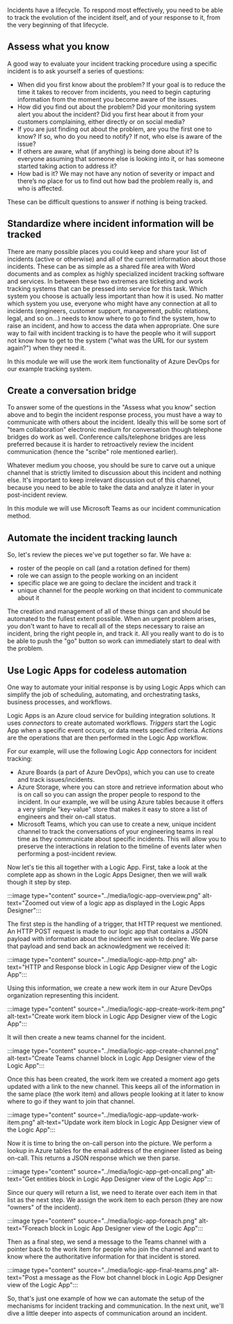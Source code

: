 Incidents have a lifecycle. To respond most effectively, you need to be
able to track the evolution of the incident itself, and of your response to
it, from the very beginning of that lifecycle.

## Assess what you know

A good way to evaluate your incident tracking procedure using a specific
incident is to ask yourself a series of questions:

-   When did you first know about the problem? If your goal is to reduce
    the time it takes to recover from incidents, you need to begin
    capturing information from the moment you become aware of the issues.
-   How did you find out about the problem? Did your monitoring system
    alert you about the incident? Did you first hear about it from your
    customers complaining, either directly or on social media?
-   If you are just finding out about the problem, are you the first one to
    know? If so, who do you need to notify? If not, who else is aware of
    the issue?
-   If others are aware, what (if anything) is being done about it? Is
    everyone assuming that someone else is looking into it, or has someone
    started taking action to address it?
-   How bad is it? We may not have any notion of severity or impact and
    there’s no place for us to find out how bad the problem really is, and
    who is affected.

These can be difficult questions to answer if nothing is being tracked.

## Standardize where incident information will be tracked

There are many possible places you could keep and share your list of
incidents (active or otherwise) and all of the current information about
those incidents. These can be as simple as a shared file area with Word
documents and as complex as highly specialized incident tracking software
and services. In between these two extremes are ticketing and work tracking
systems that can be pressed into service for this task. Which system you
choose is actually less important than how it is used. No matter which
system you use, everyone who might have any connection at all to incidents
(engineers, customer support, management, public relations, legal, and so
on...) needs to know where to go to find the system, how to raise an
incident, and how to access the data when appropriate. One sure way to fail
with incident tracking is to have the people who it will support not know
how to get to the system ("what was the URL for our system again?") when
they need it.

In this module we will use the work item functionality of Azure DevOps for
our example tracking system.

## Create a conversation bridge

To answer some of the questions in the "Assess what you know" section above
and to begin the incident response process, you must have a way to
communicate with others about the incident. Ideally this will be some sort
of "team collaboration" electronic medium for conversation though telephone
bridges do work as well. Conference calls/telephone bridges are less
preferred because it is harder to retroactively review the incident
communication (hence the "scribe" role mentioned earlier).

Whatever medium you choose, you should be sure to carve out a unique
channel that is strictly limited to discussion about this incident and
nothing else. It's important to keep irrelevant discussion out of this
channel, because you need to be able to take the data and analyze it later
in your post-incident review.

In this module we will use Microsoft Teams as our incident communication
method.

## Automate the incident tracking launch

So, let's review the pieces we've put together so far. We have a:

-   roster of the people on call (and a rotation defined for them)
-   role we can assign to the people working on an incident
-   specific place we are going to declare the incident and track it
-   unique channel for the people working on that incident to communicate about it

The creation and management of all of these things can and should be
automated to the fullest extent possible. When an urgent problem arises,
you don't want to have to recall all of the steps necessary to raise an
incident, bring the right people in, and track it. All you really want to
do is to be able to push the "go" button so work can immediately start to
deal with the problem.

## Use Logic Apps for codeless automation

One way to automate your initial response is by using Logic Apps which can
simplify the job of scheduling, automating, and orchestrating tasks,
business processes, and workflows.

Logic Apps is an Azure cloud service for building integration solutions. It
uses _connectors_ to create automated workflows. _Triggers_ start the Logic
App when a specific event occurs, or data meets specified criteria.
_Actions_ are the operations that are then performed in the Logic App
workflow.

For our example, will use the following Logic App connectors for incident
tracking:

-   Azure Boards (a part of Azure DevOps), which you can use to create and
    track issues/incidents.
-   Azure Storage, where you can store and retrieve information about who
    is on call so you can assign the proper people to respond to the
    incident. In our example, we will be using Azure tables because it
    offers a very simple "key-value" store that makes it easy to store a
    list of engineers and their on-call status.
-   Microsoft Teams, which you can use to create a new, unique incident
    channel to track the conversations of your engineering teams in real
    time as they communicate about specific incidents. This will allow you
    to preserve the interactions in relation to the timeline of events
    later when performing a post-incident review.

Now let's tie this all together with a Logic App. First, take a look at the
complete app as shown in the Logic Apps Designer, then we will walk though
it step by step.

:::image type="content" source="../media/logic-app-overview.png" alt-text="Zoomed out view of a logic app as displayed in the Logic Apps Designer":::

The first step is the handling of a trigger, that HTTP request we
mentioned. An HTTP POST request is made to our logic app that contains a
JSON payload with information about the incident we wish to declare. We
parse that payload and send back an acknowledgment we received it:

:::image type="content" source="../media/logic-app-http.png" alt-text="HTTP and Response block in Logic App Designer view of the Logic App":::

Using this information, we create a new work item in our Azure DevOps
organization representing this incident.

:::image type="content" source="../media/logic-app-create-work-item.png" alt-text="Create work item block in Logic App Designer view of the Logic App":::

It will then create a new teams channel for the incident.

:::image type="content" source="../media/logic-app-create-channel.png" alt-text="Create Teams channel block in Logic App Designer view of the Logic App":::

Once this has been created, the work item we created a moment ago gets
updated with a link to the new channel. This keeps all of the information
in the same place (the work item) and allows people looking at it later to
know where to go if they want to join that channel.

:::image type="content" source="../media/logic-app-update-work-item.png" alt-text="Update work item block in Logic App Designer view of the Logic App":::

Now it is time to bring the on-call person into the picture. We perform a
lookup in Azure tables for the email address of the engineer listed as being on-call. This returns a JSON response which we then parse.

:::image type="content" source="../media/logic-app-get-oncall.png" alt-text="Get entities block in Logic App Designer view of the Logic App":::

Since our query will return a list, we need to iterate over each item in that list as the next step. We assign the work item to each person (they are now "owners" of the incident). 

:::image type="content" source="../media/logic-app-foreach.png" alt-text="Foreach block in Logic App Designer view of the Logic App":::

Then as a final step, we send a message to the Teams channel with a pointer back to the work item for people who join the channel and want to know where the authoritative information for that incident is stored.

:::image type="content" source="../media/logic-app-final-teams.png" alt-text="Post a message as the Flow bot channel block in Logic App Designer view of the Logic App":::

So, that's just one example of how we can automate the setup of the mechanisms for incident tracking and communication. In the next unit, we'll dive a little deeper into aspects of communication around an incident.
